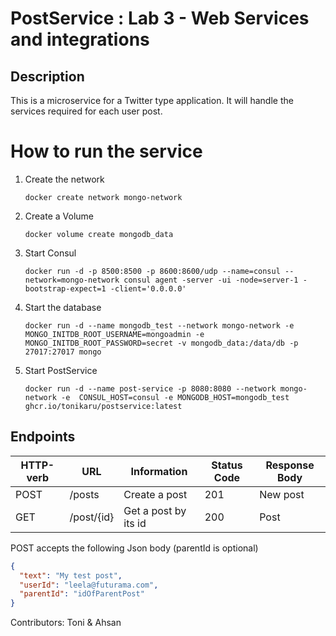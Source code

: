 # PostService : Lab 3 - Web Services and integrations

## Description
This is a microservice for a Twitter type application.
It will handle the services required for each user post.  

#  How to run the service
1. Create the network

   `docker create network mongo-network`

2. Create a Volume

   `docker volume create mongodb_data`

3. Start Consul

   `docker run -d -p 8500:8500 -p 8600:8600/udp --name=consul --network=mongo-network consul agent -server -ui -node=server-1 -bootstrap-expect=1 -client='0.0.0.0'`

4. Start the database

   `docker run -d --name mongodb_test --network mongo-network -e MONGO_INITDB_ROOT_USERNAME=mongoadmin -e MONGO_INITDB_ROOT_PASSWORD=secret -v mongodb_data:/data/db -p 27017:27017 mongo
`
5. Start PostService

   `docker run -d --name post-service -p 8080:8080 --network mongo-network -e  CONSUL_HOST=consul -e MONGODB_HOST=mongodb_test ghcr.io/tonikaru/postservice:latest`

## Endpoints

| HTTP-verb | URL        | Information          | Status Code | Response Body |
|-----------|------------|----------------------|-------------|---------------|
| POST      | /posts     | Create a post        | 201         | New post      | 
| GET       | /post/{id} | Get a post by its id | 200         | Post          | 

POST accepts the following Json body (parentId is optional)
```json
{
  "text": "My test post",
  "userId": "leela@futurama.com",
  "parentId": "idOfParentPost"
}
```

Contributors: Toni & Ahsan